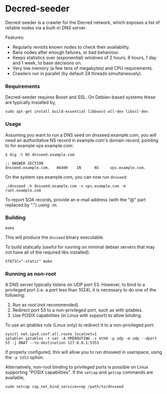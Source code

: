 Decred-seeder
==============

Decred-seeder is a crawler for the Decred network, which exposes a list
of reliable nodes via a built-in DNS server.

Features:
* Regularly revisits known nodes to check their availability.
* Bans nodes after enough failures, or bad behaviour.
* Keeps statistics over (exponential) windows of 2 hours, 8 hours,
  1 day and 1 week, to base decisions on.
* Very low memory (a few tens of megabytes) and CPU requirements.
* Crawlers run in parallel (by default 24 threads simultaneously).

### Requirements

Decred-seeder requires Boost and SSL.  On Debian-based systems these
are typically installed by,

    sudo apt-get install build-essential libboost-all-dev libssl-dev

### Usage

Assuming you want to run a DNS seed on dnsseed.example.com, you will
need an authoritative NS record in example.com's domain record, pointing
to for example vps.example.com:

    $ dig -t NS dnsseed.example.com

    ;; ANSWER SECTION
    dnsseed.example.com.   86400    IN      NS     vps.example.com.

On the system vps.example.com, you can now run `dnsseed`:

    ./dnsseed -h dnsseed.example.com -n vps.example.com -m root.example.com

To report SOA records, provide an e-mail address (with the "@" part replaced by ".")
using -m.

### Building

    make

This will produce the `dnsseed` binary executable.

To build statically (useful for running on minimal debian servers that may not have all of the required libs installed):

    STATIC="-static" make

### Running as non-root

A DNS server typically listens on UDP port 53.  However, to bind to a privileged port
(i.e. a port less than 1024), it is necessary to do one of the following:

 1. Run as root (not recommended).
 2. Redirect port 53 to a non-privileged port, such as with iptables.
 3. Use POSIX capabilities (in Linux with support) to allow binding.

To use an iptables rule (Linux only) to redirect it to a non-privileged port:

    sysctl net.ipv4.conf.all.route_localnet=1
    iptables iptables -t nat -A PREROUTING -i eth0 -p udp -m udp --dport 53 -j DNAT --to-destination 127.0.0.1:5353

If properly configured, this will allow you to run dnsseed in userspace, using
the `-p 5353` option.

Alternatively, non-root binding to privileged ports is possible on Linux supporting
"POSIX capabilities".  If the `setcap` and `getcap` commands are available,

    sudo setcap cap_net_bind_service=+ep /path/to/dnsseed

